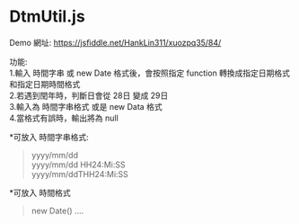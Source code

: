 # DtmUtil.js
  
Demo 網址: https://jsfiddle.net/HankLin311/xuozpq35/84/  
  
功能:  
1.輸入 時間字串 或 new Date 格式後，會按照指定 function 轉換成指定日期格式和指定日期時間格式  
2.若遇到閏年時，判斷日會從 28日 變成 29日  
3.輸入為 時間字串格式 或是 new Data 格式  
4.當格式有誤時，輸出將為 null 

*可放入 時間字串格式:  
>yyyy/mm/dd  
>yyyy/mm/dd HH24:Mi:SS  
>yyyy/mm/ddTHH24:Mi:SS
  
*可放入 時間格式  
>new Date() ....
